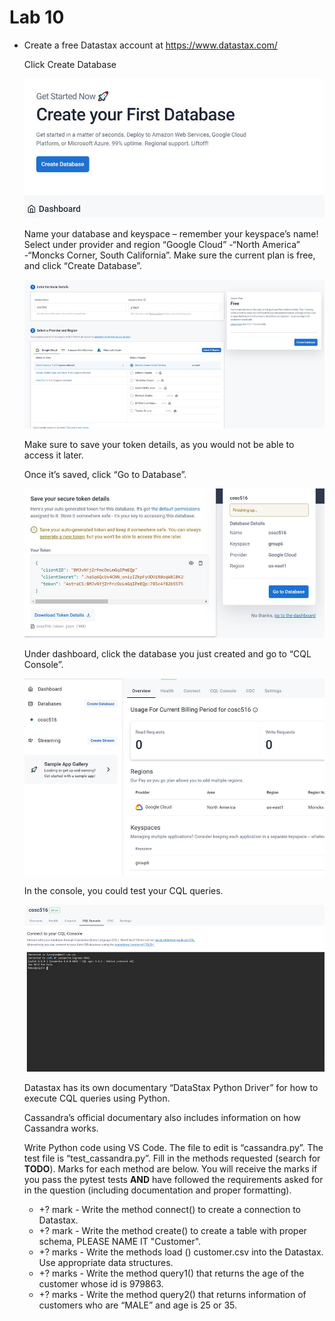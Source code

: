 # Lab 10
- Create a free Datastax account at https://www.datastax.com/

  Click Create Database

  ![Graphical user interface, application, email  Description automatically generated](https://github.com/cosc-516-2022/lab10/blob/main/Cassandra/README.assets/clip_image002.jpg?raw=true)

   

  Name your database and keyspace – remember your keyspace’s name! Select under provider and region “Google Cloud” -“North America” -“Moncks Corner, South California”. Make sure the current plan is free, and click “Create Database”.

  ![Graphical user interface, application  Description automatically generated](https://github.com/cosc-516-2022/lab10/blob/main/Cassandra/README.assets/clip_image004.jpg?raw=true)

   

   

   

  Make sure to save your token details, as you would not be able to access it later.

  Once it’s saved, click “Go to Database”.

  ![Graphical user interface, application  Description automatically generated](https://github.com/cosc-516-2022/lab10/blob/main/Cassandra/README.assets/clip_image006.jpg?raw=true)

  Under dashboard, click the database you just created and go to “CQL Console”.

  ![Graphical user interface, application, email  Description automatically generated](https://github.com/cosc-516-2022/lab10/blob/main/Cassandra/README.assets/clip_image008.jpg)

  In the console, you could test your CQL queries.

  ![Graphical user interface, text, application, Teams  Description automatically generated](https://github.com/cosc-516-2022/lab10/blob/main/Cassandra/README.assets/clip_image010.jpg?raw=true)

  Datastax has its own documentary “DataStax Python Driver” for how to execute CQL queries using Python.

  Cassandra’s official documentary also includes information on how Cassandra works.

   

   

  Write Python code using VS Code. The file to edit is “cassandra.py”. The test file is “test_cassandra.py”. Fill in the methods requested (search for **TODO**). Marks for each method are below. You will receive the marks if you pass the pytest tests **AND** have followed the requirements asked for in the question (including documentation and proper formatting).

  - +? mark -  Write the method connect() to create a connection to Datastax.
  - +? mark -  Write the method create() to create a table with proper schema, PLEASE NAME IT "Customer".
  - +? marks - Write the methods load () customer.csv into the Datastax. Use appropriate   data structures.
  - +? marks - Write the method query1() that returns the age of the customer whose id is 979863.
  - +? marks - Write the method query2() that returns information of customers who  are “MALE” and age is 25 or 35.
